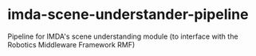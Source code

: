 # imda-scene-understander-pipeline
Pipeline for IMDA's scene understanding module (to interface with the Robotics Middleware Framework RMF)
